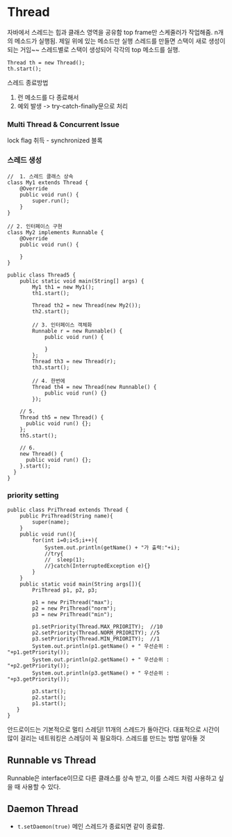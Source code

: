 # Thread
자바에서 스레드는 힙과 클래스 영역을 공유함
 top frame만 스케줄러가 작업해줌.
 n개의 메소드가 실행됨. 제일 위에 있는 메소드만 실행
 스레드를 만들면 스택이 새로 생성이 되는 거임~~
 스레드별로 스택이 생성되어 각각의 top 메소드를 실행.

```
Thread th = new Thread();
th.start();
```


스레드 종료방법
1. 런 메소드를 다 종료해서
2. 예외 발생 -> try-catch-finally문으로 처리



### Multi Thread & Concurrent Issue

lock flag 취득 - synchronized 블록


### 스레드 생성
```
//	1. 스레드 클래스 상속
class My1 extends Thread {
	@Override
	public void run() {
		super.run();
	}
}

// 2. 인터페이스 구현
class My2 implements Runnable {
	@Override
	public void run() {

	}
}

public class Thread5 {
	public static void main(String[] args) {
		My1 th1 = new My1();
		th1.start();

		Thread th2 = new Thread(new My2());
		th2.start();

		// 3. 인터페이스 객체화
		Runnable r = new Runnable() {
			public void run() {

			}
		};
		Thread th3 = new Thread(r);
		th3.start();

		// 4. 한번에
		Thread th4 = new Thread(new Runnable() {
			public void run() {}
		});

    // 5.
    Thread th5 = new Thread() {
      public void run() {};
    };
    th5.start();

    // 6.
    new Thread() {
      public void run() {};
    }.start();
  }
}
```

### priority setting
```
public class PriThread extends Thread {
	public PriThread(String name){
		super(name);
	}
	public void run(){
		for(int i=0;i<5;i++){
			System.out.println(getName() + "가 출력:"+i);
			//try{
			//	sleep(1);
			//}catch(InterruptedException e){}
		}
	}
	public static void main(String args[]){
		PriThread p1, p2, p3;

		p1 = new PriThread("max");
		p2 = new PriThread("norm");
		p3 = new PriThread("min");

		p1.setPriority(Thread.MAX_PRIORITY);  //10
		p2.setPriority(Thread.NORM_PRIORITY); //5
		p3.setPriority(Thread.MIN_PRIORITY);  //1
		System.out.println(p1.getName() + " 우선순위 : "+p1.getPriority());
		System.out.println(p2.getName() + " 우선순위 : "+p2.getPriority());
		System.out.println(p3.getName() + " 우선순위 : "+p3.getPriority());

		p3.start();
		p2.start();
		p1.start();
   }
}
```


안드로이드는 기본적으로 멀티 스레딩! 11개의 스레드가 돌아간다.
대표적으로 시간이 많이 걸리는 네트워킹은 스레딩이 꼭 필요하다.
스레드를 만드는 방법 알아둘 것


## Runnable vs Thread
Runnable은 interface이므로 다른 클래스를 상속 받고, 이를 스레드 처럼 사용하고 싶을 때 사용할 수 있다.

## Daemon Thread
- `t.setDaemon(true)` 메인 스레드가 종료되면 같이 종료함.
